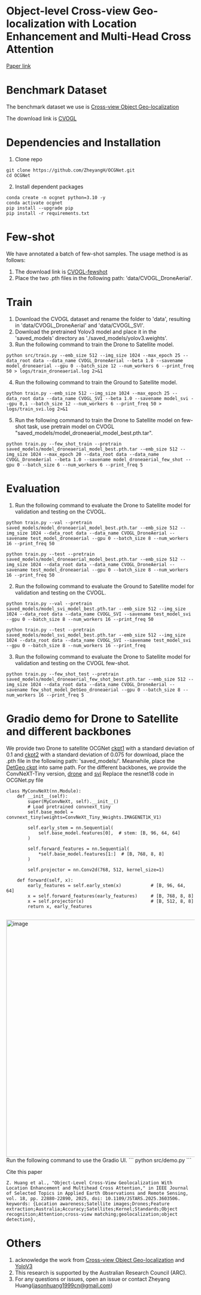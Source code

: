 # Object-level Cross-view Geo-localization with Location Enhancement and Multi-Head Cross Attention
[Paper link](https://doi.org/10.1109/JSTARS.2025.3603506)
# Benchmark Dataset
The benchmark dataset we use is [Cross-view Object Geo-localization](https://github.com/sunyuxi/DetGeo)

The download link is [CVOGL](https://drive.google.com/file/d/1WCwnK_rrU--ZOIQtmaKdR0TXcmtzU4cf/view?usp=sharing) 

# Dependencies and Installation
1. Clone repo
```
git clone https://github.com/ZheyangH/OCGNet.git
cd OCGNet
```
2. Install dependent packages
```
conda create -n ocgnet python=3.10 -y
conda activate ocgnet
pip install --upgrade pip
pip install -r requirements.txt
```
# Few-shot
We have annotated a batch of few-shot samples. The usage method is as follows:
1. The download link is [CVOGL-fewshot](https://drive.google.com/drive/folders/1jJdB9erIQg2aLDwvG-rfIdib-sohKAyr?usp=sharing)
2. Place the two .pth files in the following path: 'data/CVOGL_DroneAerial'.

# Train
1. Download the CVOGL dataset and rename the folder to 'data', resulting in 'data/CVOGL_DroneAerial' and 'data/CVOGL_SVI'.
2. Download the pretrained Yolov3 model and place it in the 'saved_models' directory as './saved_models/yolov3.weights'.
3. Run the following command to train the Drone to Satellite model.
```
python src/train.py --emb_size 512 --img_size 1024 --max_epoch 25 --data_root data --data_name CVOGL_DroneAerial --beta 1.0 --savename model_droneaerial --gpu 0 --batch_size 12 --num_workers 6 --print_freq 50 > logs/train_droneaerial.log 2>&1 
```
4. Run the following command to train the Ground to Satellite model.
```
python train.py --emb_size 512 --img_size 1024 --max_epoch 25 --data_root data --data_name CVOGL_SVI --beta 1.0 --savename model_svi --gpu 0,1 --batch_size 12 --num_workers 6 --print_freq 50 > logs/train_svi.log 2>&1 
```
5. Run the following command to train the Drone to Satellite model on few-shot task, use pretrain model on CVOGL "saved_models/model_droneaerial_model_best.pth.tar".
```
python train.py --few_shot_train --pretrain saved_models/model_droneaerial_model_best.pth.tar --emb_size 512 --img_size 1024 --max_epoch 20 --data_root data --data_name CVOGL_DroneAerial --beta 1.0 --savename model_droneaerial_few_shot --gpu 0 --batch_size 6 --num_workers 6 --print_freq 5
```
# Evaluation
1. Run the following command to evaluate the Drone to Satellite model for validation and testing on the CVOGL.
```
python train.py --val --pretrain saved_models/model_droneaerial_model_best.pth.tar --emb_size 512 --img_size 1024 --data_root data --data_name CVOGL_DroneAerial --savename test_model_droneaerial --gpu 0 --batch_size 8 --num_workers 16 --print_freq 50

python train.py --test --pretrain saved_models/model_droneaerial_model_best.pth.tar --emb_size 512 --img_size 1024 --data_root data --data_name CVOGL_DroneAerial --savename test_model_droneaerial --gpu 0 --batch_size 8 --num_workers 16 --print_freq 50
```
2. Run the following command to evaluate the Ground to Satellite model for validation and testing on the CVOGL.
```
python train.py --val --pretrain saved_models/model_svi_model_best.pth.tar --emb_size 512 --img_size 1024 --data_root data --data_name CVOGL_SVI --savename test_model_svi --gpu 0 --batch_size 8 --num_workers 16 --print_freq 50

python train.py --test --pretrain saved_models/model_svi_model_best.pth.tar --emb_size 512 --img_size 1024 --data_root data --data_name CVOGL_SVI --savename test_model_svi --gpu 0 --batch_size 8 --num_workers 16 --print_freq 
```
3. Run the following command to evaluate the Drone to Satellite model for validation and testing on the CVOGL few-shot.
```
python train.py --few_shot_test --pretrain saved_models/model_droneaerial_few_shot_best.pth.tar --emb_size 512 --img_size 1024 --data_root data --data_name CVOGL_DroneAerial --savename few_shot_model_DetGeo_droneaerial --gpu 0 --batch_size 8 --num_workers 16 --print_freq 5
```

# Gradio demo for Drone to Satellite and different backbones
We provide two Drone to satellite OCGNet [ckpt1](https://drive.google.com/file/d/1djeXyPwfjLlqE3STJVbdIqKx7oad7QPg/view?usp=sharing) with a standard deviation of 0.1 and [ckpt2](https://drive.google.com/file/d/1ZoFyF4uhuBwfzNVHcp4kwMpd2rlEZJNl/view?usp=drive_link) with a standard deviation of 0.075 for download, place the .pth file in the following path: 'saved_models/'. Meanwhile, place the [DetGeo ckpt](https://drive.google.com/file/d/1UbNQ7bfxX4356jyCrzqfv184aWbT2ZyW/view?usp=sharing) into same path.
For the different backbones, we provide the ConvNeXT-Tiny version, [drone]([https://drive.google.com/file/d/1djeXyPwfjLlqE3STJVbdIqKx7oad7QPg/view?usp=sharing](https://drive.google.com/file/d/1duJ-WmuEsyv6PReNe5HNPHUfvg0LLrC3/view?usp=sharing)) and [svi]([https://drive.google.com/file/d/1djeXyPwfjLlqE3STJVbdIqKx7oad7QPg/view?usp=sharing](https://drive.google.com/file/d/1uv_SURFVVeVfyzeO_U2IsaPprWr0P_km/view?usp=sharing))
Replace the resnet18 code in OCGNet.py file
```
class MyConvNeXt(nn.Module):
    def __init__(self):
        super(MyConvNeXt, self).__init__()
        # Load pretrained convnext_tiny
        self.base_model = convnext_tiny(weights=ConvNeXt_Tiny_Weights.IMAGENET1K_V1)
        
        self.early_stem = nn.Sequential(
            self.base_model.features[0],  # stem: [B, 96, 64, 64]
        )
        
        self.forward_features = nn.Sequential(
            *self.base_model.features[1:]  # [B, 768, 8, 8]
        )
        
        self.projector = nn.Conv2d(768, 512, kernel_size=1)

    def forward(self, x):
        early_features = self.early_stem(x)           # [B, 96, 64, 64]
        x = self.forward_features(early_features)     # [B, 768, 8, 8]
        x = self.projector(x)                         # [B, 512, 8, 8]
        return x, early_features
 
```
<img width="1310" height="633" alt="image" src="https://github.com/user-attachments/assets/4765a105-1a71-4afe-9478-4f50d73b3d3e" />
Run the following command to use the Gradio UI.
```
python src/demo.py
```

Cite this paper
```
Z. Huang et al., "Object-Level Cross-View Geolocalization With Location Enhancement and Multihead Cross Attention," in IEEE Journal of Selected Topics in Applied Earth Observations and Remote Sensing, vol. 18, pp. 22880-22890, 2025, doi: 10.1109/JSTARS.2025.3603506.
keywords: {Location awareness;Satellite images;Drones;Feature extraction;Australia;Accuracy;Satellites;Kernel;Standards;Object recognition;Attention;cross-view matching;geolocalization;object detection},
```

# Others
1. acknowledge the work from [Cross-view Object Geo-localization](https://github.com/sunyuxi/DetGeo) and [YoloV3](https://github.com/patrick013/Object-Detection---Yolov3)
2. This research is supported by the Australian Research Council (ARC).
3. For any questions or issues, open an issue or contact Zheyang Huang(jasonhuang1999cn@gmail.com)
